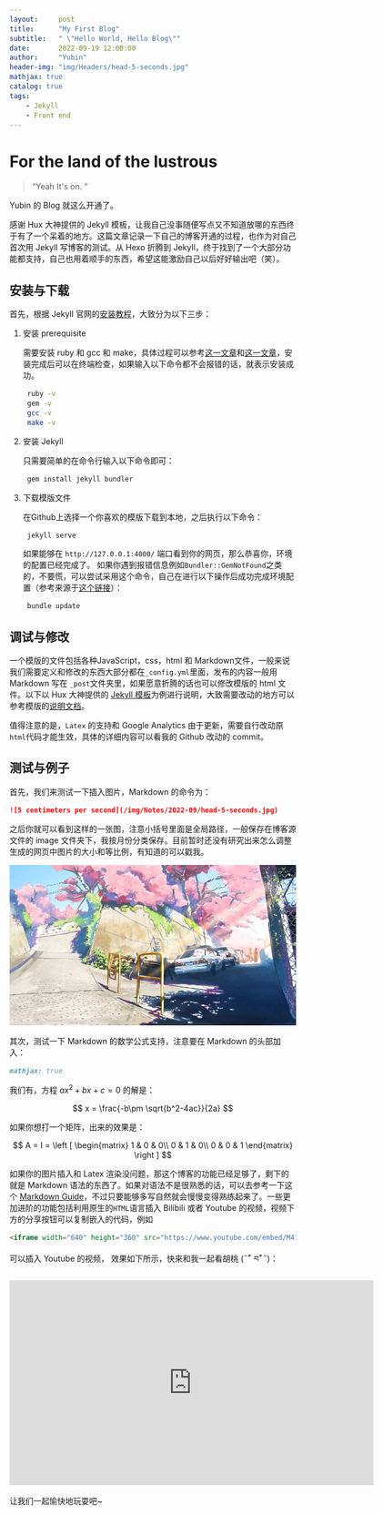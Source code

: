 ```yaml
---
layout:     post
title:      "My First Blog"
subtitle:   " \"Hello World, Hello Blog\""
date:       2022-09-19 12:00:00
author:     "Yubin"
header-img: "img/Headers/head-5-seconds.jpg"
mathjax: true
catalog: true
tags:
    - Jekyll
    - Front end
---
```


# For the land of the lustrous

> “Yeah It's on. ”

Yubin 的 Blog 就这么开通了。

感谢 Hux 大神提供的 Jekyll 模板，让我自己没事随便写点又不知道放哪的东西终于有了一个呆着的地方。这篇文章记录一下自己的博客开通的过程，也作为对自己首次用 Jekyll 写博客的测试。从 Hexo 折腾到 Jekyll，终于找到了一个大部分功能都支持，自己也用着顺手的东西，希望这能激励自己以后好好输出吧（笑）。

## 安装与下载

首先，根据 Jekyll 官网的[安装教程](https://jekyllrb.com/docs/)，大致分为以下三步：

1. 安装 prerequisite
   
   需要安装 ruby 和 gcc 和 make，具体过程可以参考[这一文章](https://blog.csdn.net/cheng__lu/article/details/88963229)和[这一文章](https://zhuanlan.zhihu.com/p/47935258)，安装完成后可以在终端检查，如果输入以下命令都不会报错的话，就表示安装成功。
   ```bash
    ruby -v
    gem -v
    gcc -v
    make -v
   ```

2. 安装 Jekyll
   
   只需要简单的在命令行输入以下命令即可：
   ```bash
    gem install jekyll bundler
   ```

3. 下载模版文件
   
   在Github上选择一个你喜欢的模版下载到本地，之后执行以下命令：

   ```bash
    jekyll serve
   ```
   如果能够在 `http://127.0.0.1:4000/` 端口看到你的网页，那么恭喜你，环境的配置已经完成了。 如果你遇到报错信息例如`Bundler::GemNotFound`之类的，不要慌，可以尝试采用这个命令，自己在进行以下操作后成功完成环境配置（参考来源于[这个链接](https://stackoverflow.com/questions/17599717/rails-bundlergemnotfound)）：

   ```bash
    bundle update
   ```
   

## 调试与修改

一个模版的文件包括各种JavaScript，css，html 和 Markdown文件，一般来说我们需要定义和修改的东西大部分都在`_config.yml`里面，发布的内容一般用 Markdown 写在 `_post`文件夹里，如果愿意折腾的话也可以修改模版的 html 文件。以下以 Hux 大神提供的 [Jekyll 模板](https://github.com/Huxpro/huxpro.github.io)为例进行说明，大致需要改动的地方可以参考模版的[说明文档](https://github.com/Huxpro/huxpro.github.io/blob/master/_doc/README.zh.md)。

值得注意的是，`Latex` 的支持和 Google Analytics 由于更新，需要自行改动原 `html`代码才能生效，具体的详细内容可以看我的 Github 改动的 commit。

## 测试与例子

首先，我们来测试一下插入图片，Markdown 的命令为：

```markdown
![5 centimeters per second](/img/Notes/2022-09/head-5-seconds.jpg)
```

之后你就可以看到这样的一张图，注意小括号里面是全局路径，一般保存在博客源文件的 image 文件夹下，我按月份分类保存。目前暂时还没有研究出来怎么调整生成的网页中图片的大小和等比例，有知道的可以戳我。

![Violet](/img/Notes/2022-09/head-5-seconds.jpg)

其次，测试一下 Markdown 的数学公式支持，注意要在 Markdown 的头部加入：

```markdown
mathjax: true
```

我们有，方程 $ax^2 + bx+c=0$ 的解是：

$$
x = \frac{-b\pm \sqrt{b^2-4ac}}{2a}
$$

如果你想打一个矩阵，出来的效果是：

$$
A = I = \left [ \begin{matrix}
    1 & 0 & 0\\
    0 & 1 & 0\\
    0 & 0 & 1
\end{matrix} \right ]
$$

如果你的图片插入和 Latex 渲染没问题，那这个博客的功能已经足够了，剩下的就是 Markdown 语法的东西了。如果对语法不是很熟悉的话，可以去参考一下这个 [Markdown Guide](https://www.markdownguide.org/basic-syntax/)，不过只要能够多写自然就会慢慢变得熟练起来了。一些更加进阶的功能包括利用原生的`HTML`语言插入 Bilibili 或者 Youtube 的视频，视频下方的分享按钮可以复制嵌入的代码，例如

```html
<iframe width="640" height="360" src="https://www.youtube.com/embed/M41ID8tLAWU" frameborder="0" allow="accelerometer; autoplay; encrypted-media; gyroscope; picture-in-picture" allowfullscreen></iframe>
```

可以插入 Youtube 的视频， 效果如下所示，快来和我一起看胡桃 (˵¯͒ བ¯͒˵)：

<iframe width="640" height="360" src="https://www.youtube.com/embed/M41ID8tLAWU" frameborder="0" allow="accelerometer; autoplay; encrypted-media; gyroscope; picture-in-picture" allowfullscreen></iframe>

让我们一起愉快地玩耍吧~
